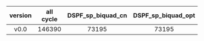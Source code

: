 |version|all cycle|DSPF_sp_biquad_cn|DSPF_sp_biquad_opt|data|acc rate|  
|:-:|:-:|:-:|:-:|:-:|:-:|
|v0.0|146390|73195|73195|202104261116|0%|
